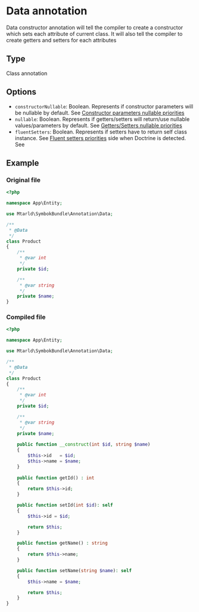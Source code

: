 # Data annotation
Data constructor annotation will tell the compiler to create a constructor which sets each attribute of current class. It will also tell the compiler to create getters and setters for each attributes

## Type
Class annotation

## Options
- `constructorNullable`: Boolean. Represents if constructor parameters will be nullable by default. See [Constructor parameters nullable priorities](../priorities.md#constructor-parameter-nullable)
- `nullable`: Boolean. Represents if getters/setters will return/use nullable values/parameters by default. See [Getters/Setters nullable priorities](../priorities.md#getterssetters-nullable)
- `fluentSetters`: Boolean. Represents if setters have to return self class instance. See [Fluent setters priorities](../priorities.md#fluent-setters)
  side when Doctrine is detected. See

## Example
### Original file
```php
<?php

namespace App\Entity;

use Mtarld\SymbokBundle\Annotation\Data;

/**
 * @Data
 */
class Product
{
    /**
     * @var int
     */
    private $id;

    /**
     * @var string
     */
    private $name;
}
```

### Compiled file
```php
<?php

namespace App\Entity;

use Mtarld\SymbokBundle\Annotation\Data;

/**
 * @Data
 */
class Product
{
    /**
     * @var int
     */
    private $id;

    /**
     * @var string
     */
    private $name;
    
    public function __construct(int $id, string $name)
    {
        $this->id   = $id;
        $this->name = $name;
    }
    
    public function getId() : int
    {
        return $this->id;
    }

    public function setId(int $id): self
    {
        $this->id = $id;

        return $this;
    }

    public function getName() : string
    {
        return $this->name;
    }

    public function setName(string $name): self
    {
        $this->name = $name;

        return $this;
    }
}
```
